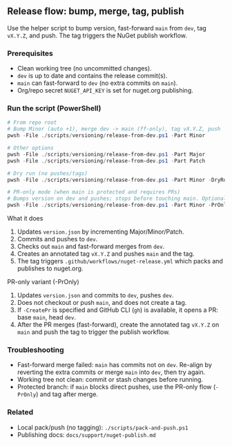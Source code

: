 ## Release flow: bump, merge, tag, publish

Use the helper script to bump version, fast-forward `main` from `dev`, tag `vX.Y.Z`, and push. The tag triggers the NuGet publish workflow.

### Prerequisites
- Clean working tree (no uncommitted changes).
- `dev` is up to date and contains the release commit(s).
- `main` can fast-forward to `dev` (no extra commits on `main`).
- Org/repo secret `NUGET_API_KEY` is set for nuget.org publishing.

### Run the script (PowerShell)

```powershell
# From repo root
# Bump Minor (auto +1), merge dev -> main (ff-only), tag vX.Y.Z, push
pwsh -File ./scripts/versioning/release-from-dev.ps1 -Part Minor

# Other options
pwsh -File ./scripts/versioning/release-from-dev.ps1 -Part Major
pwsh -File ./scripts/versioning/release-from-dev.ps1 -Part Patch

# Dry run (no pushes/tags)
pwsh -File ./scripts/versioning/release-from-dev.ps1 -Part Minor -DryRun

# PR-only mode (when main is protected and requires PRs)
# Bumps version on dev and pushes; stops before touching main. Optionally opens a PR if GitHub CLI is installed.
pwsh -File ./scripts/versioning/release-from-dev.ps1 -Part Minor -PrOnly -CreatePr
```

What it does
1) Updates `version.json` by incrementing Major/Minor/Patch.
2) Commits and pushes to `dev`.
3) Checks out `main` and fast-forward merges from `dev`.
4) Creates an annotated tag `vX.Y.Z` and pushes `main` and the tag.
5) The tag triggers `.github/workflows/nuget-release.yml` which packs and publishes to nuget.org.

PR-only variant (-PrOnly)
1) Updates `version.json` and commits to `dev`, pushes `dev`.
2) Does not checkout or push `main`, and does not create a tag.
3) If `-CreatePr` is specified and GitHub CLI (`gh`) is available, it opens a PR: base `main`, head `dev`.
4) After the PR merges (fast-forward), create the annotated tag `vX.Y.Z` on `main` and push the tag to trigger the publish workflow.

### Troubleshooting
- Fast-forward merge failed: `main` has commits not on `dev`. Re-align by reverting the extra commits or merge `main` into `dev`, then try again.
- Working tree not clean: commit or stash changes before running.
- Protected branch: if `main` blocks direct pushes, use the PR-only flow (`-PrOnly`) and tag after merge.

### Related
- Local pack/push (no tagging): `./scripts/pack-and-push.ps1`
- Publishing docs: `docs/support/nuget-publish.md`
